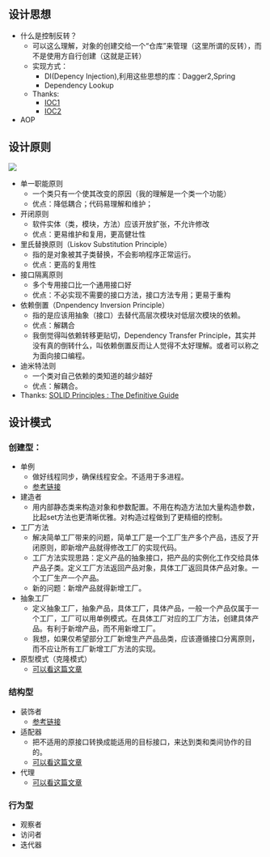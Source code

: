 ## 设计思想
- 什么是控制反转？
    - 可以这么理解，对象的创建交给一个“仓库”来管理（这里所谓的反转），而不是使用方自行创建（这就是正转）
    - 实现方式：
        - DI(Depency Injection),利用这些思想的库：Dagger2,Spring
        - Dependency Lookup
    - Thanks:
        - [IOC1](http://sishuok.com/forum/blogPost/list/2427.html)
        - [IOC2](https://www.cnblogs.com/maxstack/p/7516097.html)
- AOP
## 设计原则
![](https://cdn-images-1.medium.com/max/1600/1*ykdDqm06KRI1XDtv34b2BQ.png)
- 单一职能原则
    - 一个类只有一个使其改变的原因（我的理解是一个类一个功能）
    - 优点：降低耦合；代码易理解和维护；
- 开闭原则
    - 软件实体（类，模块，方法）应该开放扩张，不允许修改
    - 优点：更易维护和复用，更高健壮性
- 里氏替换原则（Liskov Substitution Principle）
    - 指的是对象被其子类替换，不会影响程序正常运行。
    - 优点：更高的复用性
- 接口隔离原则
    - 多个专用接口比一个通用接口好
    - 优点：不必实现不需要的接口方法，接口方法专用；更易于重构
- 依赖倒置（Dnpendency Inversion Principle）
    - 指的是应该用抽象（接口）去替代高层次模块对低层次模块的依赖。
    - 优点：解耦合
    - 我倒觉得叫依赖转移更贴切，Dependency Transfer Principle，其实并没有真的倒转什么，叫依赖倒置反而让人觉得不太好理解。或者可以称之为面向接口编程。
- 迪米特法则
    - 一个类对自己依赖的类知道的越少越好
    - 优点：解耦合。
- Thanks: [SOLID Principles : The Definitive Guide](https://android.jlelse.eu/solid-principles-the-definitive-guide-75e30a284dea)
## 设计模式
###  创建型：
- 单例
    - 做好线程同步，确保线程安全。不适用于多进程。
    - [参考链接](https://coolshell.cn/articles/265.html)
- 建造者
    - 用内部静态类来构造对象和参数配置。不用在构造方法加大量构造参数，比起set方法也更清晰优雅。对构造过程做到了更精细的控制。
- 工厂方法
    - 解决简单工厂带来的问题，简单工厂是一个工厂生产多个产品，违反了开闭原则，即新增产品就得修改工厂的实现代码。
    - 工厂方法实现思路：定义产品的抽象接口，把产品的实例化工作交给具体产品子类。定义工厂方法返回产品对象，具体工厂返回具体产品对象。一个工厂生产一个产品。
    - 新的问题：新增产品就得新增工厂。
- 抽象工厂
    - 定义抽象工厂，抽象产品，具体工厂，具体产品，一般一个产品仅属于一个工厂，工厂可以用单例模式。在具体工厂对应的工厂方法，创建具体产品。有利于新增产品，而不用新增工厂。
    - 我想，如果仅希望部分工厂新增生产产品品类，应该遵循接口分离原则，而不应让所有工厂新增工厂方法的实现。
- 原型模式（克隆模式）
    - [可以看这篇文章](https://www.cnblogs.com/lcngu/p/5388974.html)
    
### 结构型    
- 装饰者
    - [参考链接](https://www.jianshu.com/p/c26b9b4a9d9e)
- 适配器
    - 把不适用的原接口转换成能适用的目标接口，来达到类和类间协作的目的。 
    - [可以看这篇文章](https://www.jianshu.com/p/9d0575311214)
- 代理
    - [可以看这篇文章](https://www.jianshu.com/p/a8aa6851e09e)
### 行为型
- 观察者
- 访问者
- 迭代器